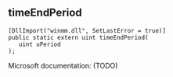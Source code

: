 ## timeEndPeriod

```
[DllImport("winmm.dll", SetLastError = true)]
public static extern uint timeEndPeriod(
   uint uPeriod
);
```

Microsoft documentation: (TODO)
